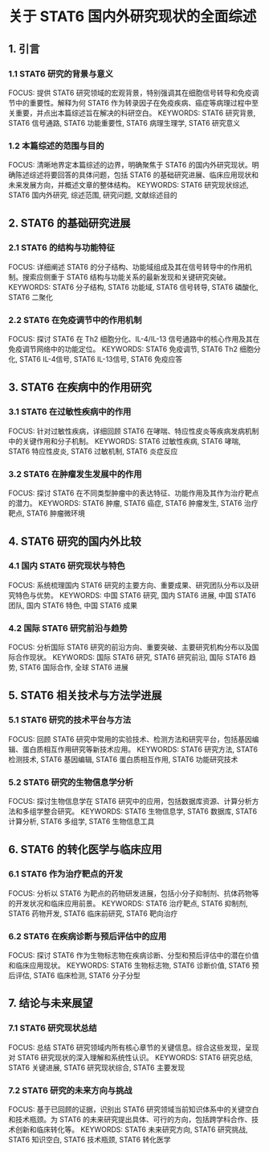 # 关于 STAT6 国内外研究现状的全面综述

## 1. 引言
### 1.1 STAT6 研究的背景与意义
FOCUS: 提供 STAT6 研究领域的宏观背景，特别强调其在细胞信号转导和免疫调节中的重要性。解释为何 STAT6 作为转录因子在免疫疾病、癌症等病理过程中至关重要，并点出本篇综述旨在解决的科研空白。
KEYWORDS: STAT6 研究背景, STAT6 信号通路, STAT6 功能重要性, STAT6 病理生理学, STAT6 研究意义

### 1.2 本篇综述的范围与目的
FOCUS: 清晰地界定本篇综述的边界，明确聚焦于 STAT6 的国内外研究现状。明确陈述综述将要回答的具体问题，包括 STAT6 的基础研究进展、临床应用现状和未来发展方向，并概述文章的整体结构。
KEYWORDS: STAT6 研究现状综述, STAT6 国内外研究, 综述范围, 研究问题, 文献综述目的

## 2. STAT6 的基础研究进展
### 2.1 STAT6 的结构与功能特征
FOCUS: 详细阐述 STAT6 的分子结构、功能域组成及其在信号转导中的作用机制。搜索应侧重于 STAT6 结构与功能关系的最新发现和关键研究突破。
KEYWORDS: STAT6 分子结构, STAT6 功能域, STAT6 信号转导, STAT6 磷酸化, STAT6 二聚化

### 2.2 STAT6 在免疫调节中的作用机制
FOCUS: 探讨 STAT6 在 Th2 细胞分化、IL-4/IL-13 信号通路中的核心作用及其在免疫调节网络中的功能定位。
KEYWORDS: STAT6 免疫调节, STAT6 Th2 细胞分化, STAT6 IL-4信号, STAT6 IL-13信号, STAT6 免疫应答

## 3. STAT6 在疾病中的作用研究
### 3.1 STAT6 在过敏性疾病中的作用
FOCUS: 针对过敏性疾病，详细回顾 STAT6 在哮喘、特应性皮炎等疾病发病机制中的关键作用和分子机制。
KEYWORDS: STAT6 过敏性疾病, STAT6 哮喘, STAT6 特应性皮炎, STAT6 过敏机制, STAT6 炎症反应

### 3.2 STAT6 在肿瘤发生发展中的作用
FOCUS: 探讨 STAT6 在不同类型肿瘤中的表达特征、功能作用及其作为治疗靶点的潜力。
KEYWORDS: STAT6 肿瘤, STAT6 癌症, STAT6 肿瘤发生, STAT6 治疗靶点, STAT6 肿瘤微环境

## 4. STAT6 研究的国内外比较
### 4.1 国内 STAT6 研究现状与特色
FOCUS: 系统梳理国内 STAT6 研究的主要方向、重要成果、研究团队分布以及研究特色与优势。
KEYWORDS: 中国 STAT6 研究, 国内 STAT6 进展, 中国 STAT6 团队, 国内 STAT6 特色, 中国 STAT6 成果

### 4.2 国际 STAT6 研究前沿与趋势
FOCUS: 分析国际 STAT6 研究的前沿方向、重要突破、主要研究机构分布以及国际合作现状。
KEYWORDS: 国际 STAT6 研究, STAT6 研究前沿, 国际 STAT6 趋势, STAT6 国际合作, 全球 STAT6 进展

## 5. STAT6 相关技术与方法学进展
### 5.1 STAT6 研究的技术平台与方法
FOCUS: 回顾 STAT6 研究中常用的实验技术、检测方法和研究平台，包括基因编辑、蛋白质相互作用研究等新技术应用。
KEYWORDS: STAT6 研究方法, STAT6 检测技术, STAT6 基因编辑, STAT6 蛋白质相互作用, STAT6 功能研究技术

### 5.2 STAT6 研究的生物信息学分析
FOCUS: 探讨生物信息学在 STAT6 研究中的应用，包括数据库资源、计算分析方法和多组学整合研究。
KEYWORDS: STAT6 生物信息学, STAT6 数据库, STAT6 计算分析, STAT6 多组学, STAT6 生物信息工具

## 6. STAT6 的转化医学与临床应用
### 6.1 STAT6 作为治疗靶点的开发
FOCUS: 分析以 STAT6 为靶点的药物研发进展，包括小分子抑制剂、抗体药物等的开发状况和临床应用前景。
KEYWORDS: STAT6 治疗靶点, STAT6 抑制剂, STAT6 药物开发, STAT6 临床前研究, STAT6 靶向治疗

### 6.2 STAT6 在疾病诊断与预后评估中的应用
FOCUS: 探讨 STAT6 作为生物标志物在疾病诊断、分型和预后评估中的潜在价值和临床应用现状。
KEYWORDS: STAT6 生物标志物, STAT6 诊断价值, STAT6 预后评估, STAT6 临床检测, STAT6 分子分型

## 7. 结论与未来展望
### 7.1 STAT6 研究现状总结
FOCUS: 总结 STAT6 研究领域内所有核心章节的关键信息。综合这些发现，呈现对 STAT6 研究现状的深入理解和系统性认识。
KEYWORDS: STAT6 研究总结, STAT6 关键进展, STAT6 研究现状综合, STAT6 主要发现

### 7.2 STAT6 研究的未来方向与挑战
FOCUS: 基于已回顾的证据，识别出 STAT6 研究领域当前知识体系中的关键空白和技术瓶颈。为 STAT6 的未来研究提出具体、可行的方向，包括跨学科合作、技术创新和临床转化等。
KEYWORDS: STAT6 未来研究方向, STAT6 研究挑战, STAT6 知识空白, STAT6 技术瓶颈, STAT6 转化医学